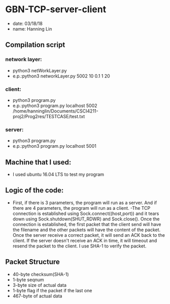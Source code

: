 # GBN-TCP-server-client

- date: 03/18/18
- name: Hanning Lin 

## Compilation script
### network layer:
   - python3 netWorkLayer.py <port> <maxNoPackets> <delay> <probMangle>
   - e.p.:python3 networkLayer.py 5002 10 0.1 1 20
### client:
   - python3 program.py <host> <port> <path of the file>
   - e.p.:python3 program.py localhost 5002 /home/hanninglin/Documents/CSCI4211-proj2/Prog2res/TESTCASE/test.txt 
### server:
   - python3 program.py <host> <port> 
   - e.p.:python3 program.py localhost 5001

## Machine that I used:
  - I used ubuntu 16.04 LTS to test my program

## Logic of the code:
 - First, if there is 3 parameters, the program will run as a server. And if there are 4 parameters, the program will run as a client.
 -The TCP connection is established using Sock.connect((host,port)) and it tears down using Sock.shutdown(SHUT_RDWR) and Sock.close(). Once the connection is established, the first packet that the client send will have the filename and the other packets will have the content of the packet. Once the server receive a correct packet, it will send an ACK back to the client. If the server doesn't receive an ACK in time, it will timeout and resend the packet to the client. I use SHA-1 to verify the packet.

## Packet Structure
 - 40-byte checksum(SHA-1)
 - 1-byte seqnum
 - 3-byte size of actual data
 - 1-byte flag if the packet if the last one
 - 467-byte of actual data
                
